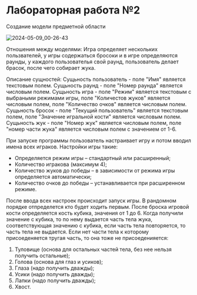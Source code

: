 # Лабораторная работа №2
Создание модели предметной области


![2024-05-09_00-26-43](https://github.com/Black0Semen/RTuPPO/assets/80569896/5fbe09df-76cf-42ab-b290-1a9117dbdd42)



Отношения между моделями: Игра определяет нескольких пользвателей, у игры содержаться бросоки и в игре определяются раунды, у каждого пользователья свой раунд, пользователь делает брасок, после чего собирает жука.

Описание сущностей: 
Сущьность пользователь - поле "Имя" является текстовым полем.
Сущьность раунд - поле "Номер раунда" является числовым полем.
Сущьность игра - поле "Режим" является текстовым с выбраными режимами игры, поле "Количестов жуков" является числовым полем, поле "Количество очков" является числовым полем.
Сущьность бросок - поле "Текущий пользователь" является текстовым полем, поле "Значение игральной кости" является числовым полем.
Сущьность жук - поле "Номер жук" является числовым полем, поле "номер части жука" является числовым полем с значением от 1-6.


При запуске программы пользователь настраивает игру и потом вводил имена всех играков. Настройки игры такие:

* Определяется режим игры – стандартный или расширенный;
* Количество игракова (максимум 4);
* Количество жуков до победы – в зависимости от режима игры определяется автоматически;
* Количество очков до победы – устанавливается при расширенном режиме.

После ввода всех настроек происходит запуск игры. В рандомном порядке отпределется кто будет ходить первым. После броска игровой кости определяется кость кубика, значения от 1 до 6. 
Когда получили значение с кубика, то по нему выдается часть тела жука, соответствующая значению с кубика, если часть тела повторяется, то часть тела не выдается. Если нет части тела к которому присоеденяется тругая часть, то она тоже не присоеденияется:

1. Туловище (основа для остальных частей тела, без нее нельзя получить остальные);
2. Голова (основа для глаз и усиков);
3. Глаза (надо получить дважды);
4. Усики (надо получить дважды);
5. Лапки (надо получить дважды);
6. Хвост.

